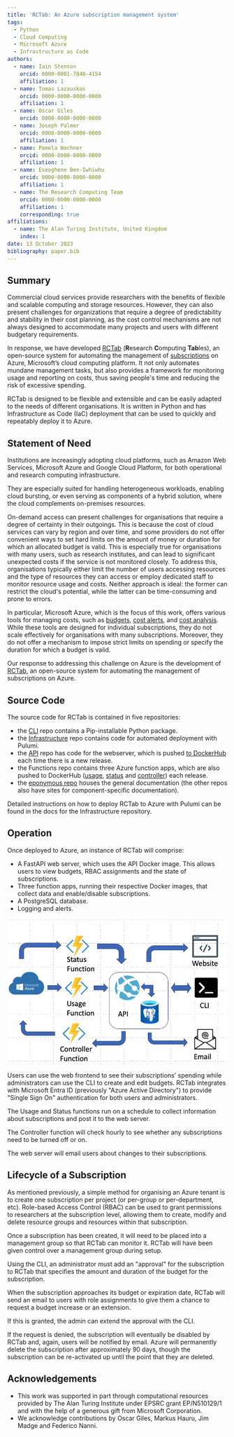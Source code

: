 ```yaml
---
title: 'RCTab: An Azure subscription management system'
tags:
  - Python
  - Cloud Computing
  - Microsoft Azure
  - Infrastructure as Code
authors:
  - name: Iain Stenson
    orcid: 0000-0001-7848-4154
    affiliation: 1
  - name: Tomas Lazauskas
    orcid: 0000-0000-0000-0000
    affiliation: 1
  - name: Oscar Giles
    orcid: 0000-0000-0000-0000
  - name: Joseph Palmer
    orcid: 0000-0000-0000-0000
    affiliation: 1
  - name: Pamela Wochner
    orcid: 0000-0000-0000-0000
    affiliation: 1
  - name: Eseoghene Ben-Iwhiwhu
    orcid: 0000-0000-0000-0000
    affiliation: 1
  - name: The Research Computing Team
    orcid: 0000-0000-0000-0000
    affiliation: 1
    corresponding: true
affiliations:
  - name: The Alan Turing Institute, United Kingdom
    index: 1
date: 13 October 2023
bibliography: paper.bib
---
```

## Summary

Commercial cloud services provide researchers with the benefits of flexible and scalable computing and storage resources. However, they can also present challenges for organizations that require a degree of predictability and stability in their cost planning, as the cost control mechanisms are not always designed to accommodate many projects and users with different budgetary requirements.

In response, we have developed [RCTab](https://rctab.readthedocs.io/) (**R**esearch **C**omputing **Tab**les), an open-source system for automating the management of [subscriptions](https://learn.microsoft.com/en-us/azure/cloud-adoption-framework/ready/azure-setup-guide/organize-resources#management-levels-and-hierarchy) on Azure, Microsoft’s cloud computing platform. It not only automates mundane management tasks, but also provides a framework for monitoring usage and reporting on costs, thus saving people's time and reducing the risk of excessive spending.

RCTab is designed to be flexible and extensible and can be easily adapted to the needs of different organisations. It is written in Python and has Infrastructure as Code (IaC) deployment that can be used to quickly and repeatably deploy it to Azure.

## Statement of Need

Institutions are increasingly adopting cloud platforms, such as Amazon Web Services, Microsoft Azure and Google Cloud Platform, for both operational and research computing infrastructure.

They are especially suited for handling heterogeneous workloads, enabling cloud bursting, or even serving as components of a hybrid solution, where the cloud complements on-premises resources.

On-demand access can present challenges for organisations that require a degree of certainty in their outgoings. This is because the cost of cloud services can vary by region and over time, and some providers do not offer convenient ways to set hard limits on the amount of money or duration for which an allocated budget is valid. This is especially true for organisations with many users, such as research institutes, and can lead to significant unexpected costs if the service is not monitored closely. To address this, organisations typically either limit the number of users accessing resources and the type of resources they can access or employ dedicated staff to monitor resource usage and costs. Neither approach is ideal: the former can restrict the cloud's potential, while the latter can be time-consuming and prone to errors.


In particular, Microsoft Azure, which is the focus of this work, offers various tools for managing costs, such as [budgets](https://docs.microsoft.com/en-us/azure/cost-management-billing/costs/tutorial-acm-create-budgets), [cost alerts](https://learn.microsoft.com/en-us/azure/cost-management-billing/costs/cost-mgt-alerts-monitor-usage-spending), and [cost analysis](https://learn.microsoft.com/en-us/azure/cost-management-billing/costs/quick-acm-cost-analysis). While these tools are designed for individual subscriptions, they do not scale effectively for organisations with many subscriptions. Moreover, they do not offer a mechanism to impose strict limits on spending or specify the duration for which a budget is valid.

Our response to addressing this challenge on Azure is the development of [RCTab](https://rctab.readthedocs.io/), an open-source system for automating the management of subscriptions on Azure.

## Source Code

The source code for RCTab is contained in five repositories:

- the [CLI](https://github.com/alan-turing-institute/rctab-cli) repo contains a Pip-installable Python package.
- the [Infrastructure](https://github.com/alan-turing-institute/rctab-infrastructure) repo contains code for automated deployment with Pulumi.
- the [API](https://github.com/alan-turing-institute/rctab-api) repo has code for the webserver, which is pushed [to DockerHub](https://hub.docker.com/r/turingrc/rctab-api) each time there is a new release.
- the Functions repo contains three Azure function apps, which are also pushed to DockerHub ([usage](https://hub.docker.com/r/turingrc/rctab-usage), [status](https://hub.docker.com/r/turingrc/rctab-status) and [controller](https://hub.docker.com/r/turingrc/rctab-controller)) each release.
- the [eponymous repo](https://github.com/alan-turing-institute/rctab) houses the general documentation (the other repos also have sites for component-specific documentation).

Detailed instructions on how to deploy RCTab to Azure with Pulumi can be found in the docs for the Infrastructure repository.

## Operation

Once deployed to Azure, an instance of RCTab will comprise:

- A FastAPI web server, which uses the API Docker image. This allows users to view budgets, RBAC assignments and the state of subscriptions.
- Three function apps, running their respective Docker images, that collect data and enable/disable subscriptions.
- A PostgreSQL database.
- Logging and alerts.

![System diagram.\label{fig:Figure 1}](figure1.png)

Users can use the web frontend to see their subscriptions' spending while administrators can use the CLI to create and edit budgets. RCTab integrates with Microsoft Entra ID (previously "Azure Active Directory") to provide "Single Sign On" authentication for both users and administrators.

The Usage and Status functions run on a schedule to collect information about subscriptions and post it to the web server.

The Controller function will check hourly to see whether any subscriptions need to be turned off or on.

The web server will email users about changes to their subscriptions.

## Lifecycle of a Subscription

As mentioned previously, a simple method for organising an Azure tenant is to create one subscription per project (or per-group or per-department, etc). Role-based Access Control (RBAC) can be used to grant permissions to researchers at the subscription level, allowing them to create, modify and delete resource groups and resources within that subscription.

Once a subscription has been created, it will need to be placed into a management group so that RCTab can monitor it. RCTab will have been given control over a management group during setup.

Using the CLI, an administrator must add an "approval" for the subscription to RCTab that specifies the amount and duration of the budget for the subscription.

When the subscription approaches its budget or expiration date, RCTab will send an email to users with role assignments to give them a chance to request a budget increase or an extension.

If this is granted, the admin can extend the approval with the CLI.

If the request is denied, the subscription will eventually be disabled by RCTab and, again, users will be notified by email. Azure will permanently delete the subscription after approximately 90 days, though the subscription can be re-activated up until the point that they are deleted.

## Acknowledgements

- This work was supported in part through computational resources provided by The Alan Turing Institute under EPSRC grant EP/N510129/1 and with the help of a generous gift from Microsoft Corporation.
- We acknowledge contributions by Oscar Giles, Markus Hauru, Jim Madge and Federico Nanni.
